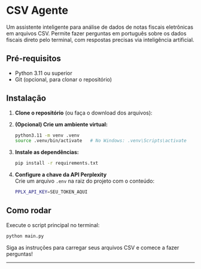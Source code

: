 # CSV Agente

Um assistente inteligente para análise de dados de notas fiscais eletrônicas em arquivos CSV. Permite fazer perguntas em português sobre os dados fiscais direto pelo terminal, com respostas precisas via inteligência artificial.

## Pré-requisitos

- Python 3.11 ou superior
- Git (opcional, para clonar o repositório)

## Instalação

1. **Clone o repositório** (ou faça o download dos arquivos):

2. **(Opcional) Crie um ambiente virtual:**

   ```bash
   python3.11 -m venv .venv
   source .venv/bin/activate   # No Windows: .venv\Scripts\activate
   ```

3. **Instale as dependências:**

   ```bash
   pip install -r requirements.txt
   ```

4. **Configure a chave da API Perplexity**  
   Crie um arquivo `.env` na raiz do projeto com o conteúdo:

   ```bash
   PPLX_API_KEY=SEU_TOKEN_AQUI
   ```

## Como rodar

Execute o script principal no terminal:

```bash
python main.py
```

Siga as instruções para carregar seus arquivos CSV e comece a fazer perguntas!

---
